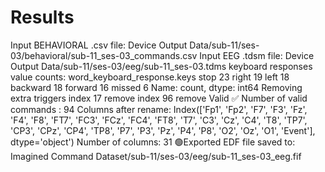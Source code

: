 # Results

Input BEHAVIORAL .csv file: Device Output Data/sub-11/ses-03/behavioral/sub-11_ses-03_commands.csv
Input EEG .tdsm file: Device Output Data/sub-11/ses-03/eeg/sub-11_ses-03.tdms
keyboard responses value counts:
 word_keyboard_response.keys
stop        23
right       19
left        18
backward    18
forward     16
missed       6
Name: count, dtype: int64
Removing extra triggers
index 17 remove
index 96 remove
Valid ✅
Number of valid commands : 94
Columns after rename:
 Index(['Fp1', 'Fp2', 'F7', 'F3', 'Fz', 'F4', 'F8', 'FT7', 'FC3', 'FCz', 'FC4',
       'FT8', 'T7', 'C3', 'Cz', 'C4', 'T8', 'TP7', 'CP3', 'CPz', 'CP4', 'TP8',
       'P7', 'P3', 'Pz', 'P4', 'P8', 'O2', 'Oz', 'O1', 'Event'],
      dtype='object')
Number of columns: 31
🟢Exported EDF file saved to: Imagined Command Dataset/sub-11/ses-03/eeg/sub-11_ses-03_eeg.fif

